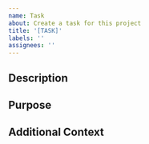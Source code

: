 ```yaml
---
name: Task
about: Create a task for this project
title: '[TASK]'
labels: ''
assignees: ''
---
```


## Description

<!--- A brief description of the task --->

## Purpose

<!--- What is the purpose of this task? --->

## Additional Context

<!--- Any additional information that needs to be added --->
